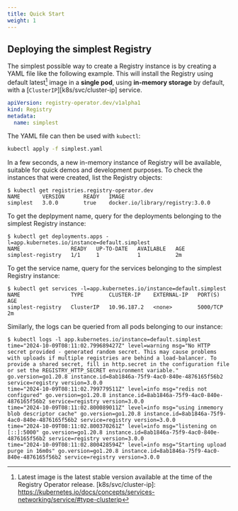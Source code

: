 ```yaml
---
title: Quick Start
weight: 1
---
```


## Deploying the simplest Registry

The simplest possible way to create a Registry instance is by creating a YAML file like the following example. This will install the Registry using default latest[^1] image in a **single pod**, using **in-memory storage** by default, with a [`ClusterIP`][k8s/svc/cluster-ip] service.

```yaml
apiVersion: registry-operator.dev/v1alpha1
kind: Registry
metadata:
  name: simplest
```

The YAML file can then be used with `kubectl`:

```sh
kubectl apply -f simplest.yaml
```

In a few seconds, a new in-memory instance of Registry will be available, suitable for quick demos and development purposes. To check the instances that were created, list the Registry objects:

```
$ kubectl get registries.registry-operator.dev 
NAME       VERSION      READY   IMAGE
simplest   3.0.0        true    docker.io/library/registry:3.0.0
```

To get the deplpyment name, query for the deployments belonging to the simplest Registry instance:

```
$ kubectl get deployments.apps -l=app.kubernetes.io/instance=default.simplest
NAME                READY   UP-TO-DATE   AVAILABLE   AGE
simplest-registry   1/1     1            1           2m
```

To get the service name, query for the services belonging to the simplest Registry instance:

```
$ kubectl get services -l=app.kubernetes.io/instance=default.simplest
NAME                TYPE        CLUSTER-IP    EXTERNAL-IP   PORT(S)    AGE
simplest-registry   ClusterIP   10.96.187.2   <none>        5000/TCP   2m
```

Similarly, the logs can be queried from all pods belonging to our instance:

```
$ kubectl logs -l app.kubernetes.io/instance=default.simplest
time="2024-10-09T08:11:02.799689427Z" level=warning msg="No HTTP secret provided - generated random secret. This may cause problems with uploads if multiple registries are behind a load-balancer. To provide a shared secret, fill in http.secret in the configuration file or set the REGISTRY_HTTP_SECRET environment variable." go.version=go1.20.8 instance.id=8ab1846a-75f9-4ac0-840e-4876165f56b2 service=registry version=3.0.0 
time="2024-10-09T08:11:02.799779511Z" level=info msg="redis not configured" go.version=go1.20.8 instance.id=8ab1846a-75f9-4ac0-840e-4876165f56b2 service=registry version=3.0.0 
time="2024-10-09T08:11:02.800089011Z" level=info msg="using inmemory blob descriptor cache" go.version=go1.20.8 instance.id=8ab1846a-75f9-4ac0-840e-4876165f56b2 service=registry version=3.0.0 
time="2024-10-09T08:11:02.800370261Z" level=info msg="listening on [::]:5000" go.version=go1.20.8 instance.id=8ab1846a-75f9-4ac0-840e-4876165f56b2 service=registry version=3.0.0 
time="2024-10-09T08:11:02.800428594Z" level=info msg="Starting upload purge in 16m0s" go.version=go1.20.8 instance.id=8ab1846a-75f9-4ac0-840e-4876165f56b2 service=registry version=3.0.0 
```

[^1]: Latest image is the latest stable version available at the time of the Registry Operator release.
[k8s/svc/cluster-ip]: https://kubernetes.io/docs/concepts/services-networking/service/#type-clusterip
